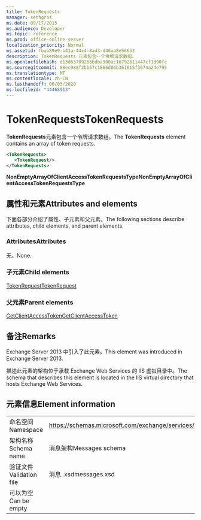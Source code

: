 ```yaml
---
title: TokenRequests
manager: sethgros
ms.date: 09/17/2015
ms.audience: Developer
ms.topic: reference
ms.prod: office-online-server
localization_priority: Normal
ms.assetid: fbab89e9-b41a-44c4-8ad3-d46aa8e56652
description: TokenRequests 元素包含一个令牌请求数组。
ms.openlocfilehash: d13d63709266bdba900ac16792611447cf1d90fc
ms.sourcegitcommit: 88ec988f2bb67c1866d06b361615f3674a24e795
ms.translationtype: MT
ms.contentlocale: zh-CN
ms.lasthandoff: 06/03/2020
ms.locfileid: "44468913"
---
```

# <a name="tokenrequests"></a><span data-ttu-id="1ad48-103">TokenRequests</span><span class="sxs-lookup"><span data-stu-id="1ad48-103">TokenRequests</span></span>

<span data-ttu-id="1ad48-104">**TokenRequests**元素包含一个令牌请求数组。</span><span class="sxs-lookup"><span data-stu-id="1ad48-104">The **TokenRequests** element contains an array of token requests.</span></span> 
  
```XML
<TokenRequests>
   <TokenRequest/>
</TokenRequests>
```

 <span data-ttu-id="1ad48-105">**NonEmptyArrayOfClientAccessTokenRequestsType**</span><span class="sxs-lookup"><span data-stu-id="1ad48-105">**NonEmptyArrayOfClientAccessTokenRequestsType**</span></span>
## <a name="attributes-and-elements"></a><span data-ttu-id="1ad48-106">属性和元素</span><span class="sxs-lookup"><span data-stu-id="1ad48-106">Attributes and elements</span></span>

<span data-ttu-id="1ad48-107">下面各部分介绍了属性、子元素和父元素。</span><span class="sxs-lookup"><span data-stu-id="1ad48-107">The following sections describe attributes, child elements, and parent elements.</span></span>
  
### <a name="attributes"></a><span data-ttu-id="1ad48-108">Attributes</span><span class="sxs-lookup"><span data-stu-id="1ad48-108">Attributes</span></span>

<span data-ttu-id="1ad48-109">无。</span><span class="sxs-lookup"><span data-stu-id="1ad48-109">None.</span></span>
  
### <a name="child-elements"></a><span data-ttu-id="1ad48-110">子元素</span><span class="sxs-lookup"><span data-stu-id="1ad48-110">Child elements</span></span>

[<span data-ttu-id="1ad48-111">TokenRequest</span><span class="sxs-lookup"><span data-stu-id="1ad48-111">TokenRequest</span></span>](tokenrequest.md)
  
### <a name="parent-elements"></a><span data-ttu-id="1ad48-112">父元素</span><span class="sxs-lookup"><span data-stu-id="1ad48-112">Parent elements</span></span>

[<span data-ttu-id="1ad48-113">GetClientAccessToken</span><span class="sxs-lookup"><span data-stu-id="1ad48-113">GetClientAccessToken</span></span>](getclientaccesstoken.md)
  
## <a name="remarks"></a><span data-ttu-id="1ad48-114">备注</span><span class="sxs-lookup"><span data-stu-id="1ad48-114">Remarks</span></span>

<span data-ttu-id="1ad48-115">Exchange Server 2013 中引入了此元素。</span><span class="sxs-lookup"><span data-stu-id="1ad48-115">This element was introduced in Exchange Server 2013.</span></span>
  
<span data-ttu-id="1ad48-116">描述此元素的架构位于承载 Exchange Web Services 的 IIS 虚拟目录中。</span><span class="sxs-lookup"><span data-stu-id="1ad48-116">The schema that describes this element is located in the IIS virtual directory that hosts Exchange Web Services.</span></span>
  
## <a name="element-information"></a><span data-ttu-id="1ad48-117">元素信息</span><span class="sxs-lookup"><span data-stu-id="1ad48-117">Element information</span></span>

|||
|:-----|:-----|
|<span data-ttu-id="1ad48-118">命名空间</span><span class="sxs-lookup"><span data-stu-id="1ad48-118">Namespace</span></span>  <br/> |https://schemas.microsoft.com/exchange/services/2006/messages  <br/> |
|<span data-ttu-id="1ad48-119">架构名称</span><span class="sxs-lookup"><span data-stu-id="1ad48-119">Schema name</span></span>  <br/> |<span data-ttu-id="1ad48-120">消息架构</span><span class="sxs-lookup"><span data-stu-id="1ad48-120">Messages schema</span></span>  <br/> |
|<span data-ttu-id="1ad48-121">验证文件</span><span class="sxs-lookup"><span data-stu-id="1ad48-121">Validation file</span></span>  <br/> |<span data-ttu-id="1ad48-122">消息 .xsd</span><span class="sxs-lookup"><span data-stu-id="1ad48-122">messages.xsd</span></span>  <br/> |
|<span data-ttu-id="1ad48-123">可以为空</span><span class="sxs-lookup"><span data-stu-id="1ad48-123">Can be empty</span></span>  <br/> ||
   

